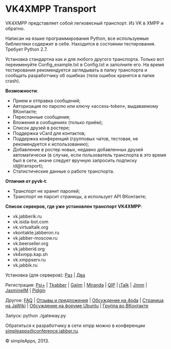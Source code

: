 VK4XMPP Transport
======

VK4XMPP представляет собой легковесный транспорт. Из VK в XMPP и обратно.

Написан на языке программирования Python, все используемые библиотеки содержит в себе. 
Находится в состоянии тестирования. Требует Python 2.7.

Установка стандартна как и для любого другого транспорта. Только вот переименуйте Config_example.txt в Config.txt и заполните его.
На время тестирования рекомендуется заглядывать в папку транспорта и сообщать разработчику об ошибках (тела ошибок хранятся в папке crash).

**Возможности**:
* Прием и отправка сообщений;
* Авторизация по паролю или ключу «access-token», выдаваемому ВКонтакте;
* Пересланные сообщения;
* Вложения в сообщениях (только приём);
* Список друзей в ростере;
* Поддержка vCard для контактов;
* Поддержка конференций (групповых чатов, тестовая, не рекомендуется к использованию);
* Добавление в ростер новых, недавно добавленных друзей автоматически (в случае, если пользователь транспорта в это время был в сети, иначе следует вручную запросить подписку id@transport);
* Статистические данные о работе транспорта.

**Отличия от pyvk-t**:
* Транспорт не хранит паролей;
* Транспорт не парсит страницы, а использует API ВКонтакте;

**Список серверов, где уже установлен транспорт VK4XMPP**:
* vk.jabberik.ru
* vk.isida-bot.com
* vk.virtualtalk.org
* vkontakte.jabberon.ru
* vk.jabber-moscow.ru
* vk.beerseller.org
* vk.jabberid.org
* vk4xmpp.kap.sh
* vk.xmppserv.ru
* vk.jabbik.ru

Установка (для серверов): [Раз](http://is.gd/u0No4y) | [Два](http://is.gd/A22Qxz)

Регистрация: [Psi+](http://is.gd/ujPeZ8) | [Tkabber](http://dsy.name/?q=vk4xmpp) | [Gajim](http://xmppserv.ru/gajim/) | [Miranda](http://is.gd/q8ZfFP) | [QIP](http://is.gd/eLAt27) | [jTalk](http://is.gd/XkkdIl) | [Jimm](http://xmppserv.ru/jimm/) | [JasmineIM](http://xmppserv.ru/jasmine/) | [Pidgin](http://xmppserv.ru/pidgin/)

Другое: [FAQ](http://is.gd/zgOMp9) | [Отзывы и предложения](http://vk4xmpp.userecho.com) | [Обсуждение на 4pda](http://is.gd/t10ZIc) | [Страница на JaWiki](http://jawiki.ru/Vk4xmpp) | [Обсуждение на форуме Ubuntu](http://forum.ubuntu.ru/index.php?topic=230041) | [Группа во ВКонтакте](https://vk.com/vk4xmpp) 

Запуск:
python ./gateway.py

Обратиться к разработчику в сети xmpp можно в конференции [simpleapps@conference.jabber.ru](xmpp:simpleapps@conference.jabber.ru?join).

© simpleApps, 2013.